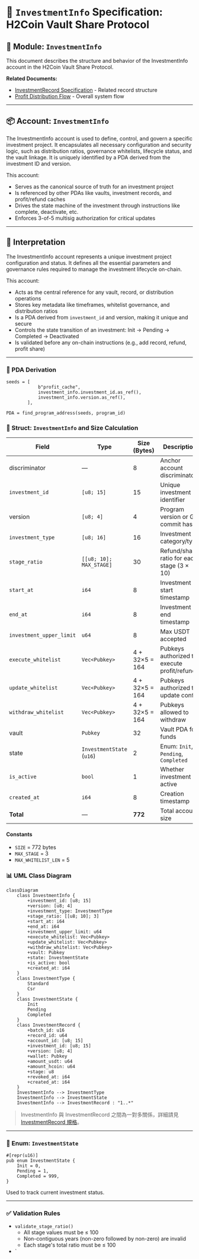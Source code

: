 # 📜 `InvestmentInfo` Specification: H2Coin Vault Share Protocol

## 📘 Module: `InvestmentInfo`

This document describes the structure and behavior of the InvestmentInfo account in the H2Coin Vault Share Protocol.

**Related Documents:**
- [InvestmentRecord Specification](./InvestmentRecord_spec.md) - Related record structure
- [Profit Distribution Flow](./Profit_Distribution_Flow.md) - Overall system flow

---

## 📦 Account: `InvestmentInfo`

The InvestmentInfo account is used to define, control, and govern a specific investment project. It encapsulates all necessary configuration and security logic, such as distribution ratios, governance whitelists, lifecycle status, and the vault linkage. It is uniquely identified by a PDA derived from the investment ID and version.

This account:

*   Serves as the canonical source of truth for an investment project
*   Is referenced by other PDAs like vaults, investment records, and profit/refund caches
*   Drives the state machine of the investment through instructions like complete, deactivate, etc.
*   Enforces 3-of-5 multisig authorization for critical updates

---

## 🧭 Interpretation

The InvestmentInfo account represents a unique investment project configuration and status. It defines all the essential parameters and governance rules required to manage the investment lifecycle on-chain.

This account:

*   Acts as the central reference for any vault, record, or distribution operations
*   Stores key metadata like timeframes, whitelist governance, and distribution ratios
*   Is a PDA derived from `investment_id` and version, making it unique and secure
*   Controls the state transition of an investment: Init → Pending → Completed → Deactivated
*   Is validated before any on-chain instructions (e.g., add record, refund, profit share)

---

### 🧮 PDA Derivation

```
seeds = [
            b"profit_cache", 
            investment_info.investment_id.as_ref(),
            investment_info.version.as_ref(),
        ],
        
PDA = find_program_address(seeds, program_id)
```

### 🧮 Struct: `InvestmentInfo` and Size Calculation

| Field | Type | Size (Bytes) | Description |
| --- | --- | --- | --- |
| discriminator | — | 8 | Anchor account discriminator |
| `investment_id` | `[u8; 15]` | 15 | Unique investment identifier |
| version | `[u8; 4]` | 4 | Program version or Git commit hash |
| `investment_type` | `[u8; 16]` | 16 | Investment category/type |
| `stage_ratio` | `[[u8; 10]; MAX_STAGE]` | 30 | Refund/share ratio for each stage (3 × 10) |
| `start_at` | `i64` | 8 | Investment start timestamp |
| `end_at` | `i64` | 8 | Investment end timestamp |
| `investment_upper_limit` | `u64` | 8 | Max USDT accepted |
| `execute_whitelist` | `Vec<Pubkey>` | 4 + 32×5 = 164 | Pubkeys authorized to execute profit/refund |
| `update_whitelist` | `Vec<Pubkey>` | 4 + 32×5 = 164 | Pubkeys authorized to update config |
| `withdraw_whitelist` | `Vec<Pubkey>` | 4 + 32×5 = 164 | Pubkeys allowed to withdraw |
| vault | `Pubkey` | 32 | Vault PDA for funds |
| state | `InvestmentState` (`u16`) | 2 | Enum: `Init`, `Pending`, `Completed` |
| `is_active` | `bool` | 1 | Whether investment is active |
| `created_at` | `i64` | 8 | Creation timestamp |
| **Total** | — | **772** | Total account size |

#### Constants

*   `SIZE` = 772 bytes
*   `MAX_STAGE` = 3
*   `MAX_WHITELIST_LEN` = 5

### 📊 UML Class Diagram

```mermaid
classDiagram
    class InvestmentInfo {
        +investment_id: [u8; 15]
        +version: [u8; 4]
        +investment_type: InvestmentType
        +stage_ratio: [[u8; 10]; 3]
        +start_at: i64
        +end_at: i64
        +investment_upper_limit: u64
        +execute_whitelist: Vec<Pubkey>
        +update_whitelist: Vec<Pubkey>
        +withdraw_whitelist: Vec<Pubkey>
        +vault: Pubkey
        +state: InvestmentState
        +is_active: bool
        +created_at: i64
    }
    class InvestmentType {
        Standard
        Csr
    }
    class InvestmentState {
        Init
        Pending
        Completed
    }
    class InvestmentRecord {
        +batch_id: u16
        +record_id: u64
        +account_id: [u8; 15]
        +investment_id: [u8; 15]
        +version: [u8; 4]
        +wallet: Pubkey
        +amount_usdt: u64
        +amount_hcoin: u64
        +stage: u8
        +revoked_at: i64
        +created_at: i64
    }
    InvestmentInfo --> InvestmentType
    InvestmentInfo --> InvestmentState
    InvestmentInfo --> InvestmentRecord : "1..*"
```

> InvestmentInfo 與 InvestmentRecord 之間為一對多關係，詳細請見 [InvestmentRecord 規格](./InvestmentRecord_spec.md)。

---

### 📘 Enum: `InvestmentState`

```
#[repr(u16)]
pub enum InvestmentState {
    Init = 0,
    Pending = 1,
    Completed = 999,
}
```

Used to track current investment status.

---

### ✅ Validation Rules

*   `validate_stage_ratio()`
    *   All stage values must be ≤ 100
    *   Non-contiguous years (non-zero followed by non-zero) are invalid
    *   Each stage's total ratio must be ≤ 100
*   `